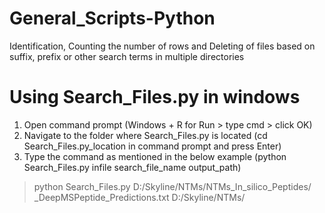 # General_Scripts-Python
Identification, Counting the number of rows and Deleting of files based on suffix, prefix or other search terms in multiple directories

# Using Search_Files.py in windows
1. Open command prompt (Windows + R for Run > type cmd > click OK)
2. Navigate to the folder where Search_Files.py is located (cd Search_Files.py_location in command prompt and press Enter)
3. Type the command as mentioned in the below example (python Search_Files.py infile search_file_name output_path)

>python Search_Files.py D:/Skyline/NTMs/NTMs_In_silico_Peptides/ _DeepMSPeptide_Predictions.txt D:/Skyline/NTMs/
